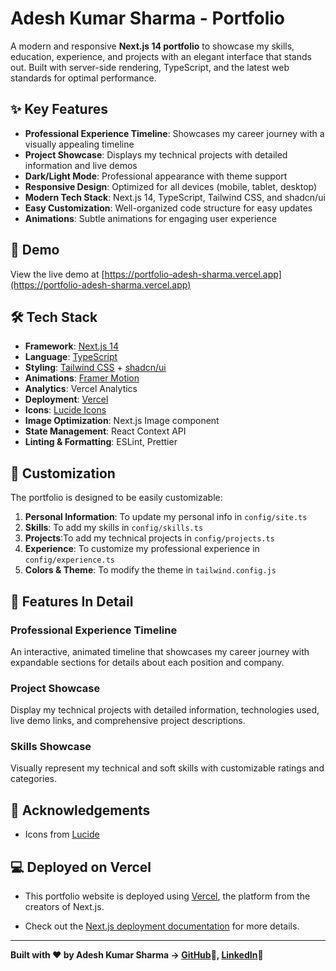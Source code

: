 # Adesh Kumar Sharma - Portfolio

A modern and responsive **Next.js 14 portfolio** to showcase my skills, education, experience, and projects with an elegant interface that stands out. Built with server-side rendering, TypeScript, and the latest web standards for optimal performance.

## ✨ Key Features

- **Professional Experience Timeline**: Showcases my career journey with a visually appealing timeline
- **Project Showcase**: Displays my technical projects with detailed information and live demos
- **Dark/Light Mode**: Professional appearance with theme support
- **Responsive Design**: Optimized for all devices (mobile, tablet, desktop)
- **Modern Tech Stack**: Next.js 14, TypeScript, Tailwind CSS, and shadcn/ui
- **Easy Customization**: Well-organized code structure for easy updates
- **Animations**: Subtle animations for engaging user experience

## 🚀 Demo

View the live demo at [https://portfolio-adesh-sharma.vercel.app](https://portfolio-adesh-sharma.vercel.app)

## 🛠️ Tech Stack

- **Framework**: [Next.js 14](https://nextjs.org/)
- **Language**: [TypeScript](https://www.typescriptlang.org/)
- **Styling**: [Tailwind CSS](https://tailwindcss.com/) + [shadcn/ui](https://ui.shadcn.com/)
- **Animations**: [Framer Motion](https://www.framer.com/motion/)
- **Analytics**: Vercel Analytics
- **Deployment**: [Vercel](https://vercel.com)
- **Icons**: [Lucide Icons](https://lucide.dev/)
- **Image Optimization**: Next.js Image component
- **State Management**: React Context API
- **Linting & Formatting**: ESLint, Prettier

## 🎨 Customization

The portfolio is designed to be easily customizable:

1. **Personal Information**: To update my personal info in `config/site.ts`
2. **Skills**: To add my skills in `config/skills.ts`
3. **Projects**:To add my technical projects in `config/projects.ts`
4. **Experience**: To customize my professional experience in `config/experience.ts`
5. **Colors & Theme**: To modify the theme in `tailwind.config.js`

## 🌟 Features In Detail

### Professional Experience Timeline

An interactive, animated timeline that showcases my career journey with expandable sections for details about each position and company.

### Project Showcase

Display my technical projects with detailed information, technologies used, live demo links, and comprehensive project descriptions.

### Skills Showcase

Visually represent my technical and soft skills with customizable ratings and categories.

## 🙏 Acknowledgements

- Icons from [Lucide](https://lucide.dev/)

## 💻 Deployed on Vercel

- This portfolio website is deployed using [Vercel](https://vercel.com/new?utm_medium=default-template&filter=next.js&utm_source=create-next-app&utm_campaign=create-next-app-readme), the platform from the creators of Next.js.

- Check out the [Next.js deployment documentation](https://nextjs.org/docs/deployment) for more details.

---

**Built with ❤️ by Adesh Kumar Sharma -> [GitHub](https://github.com/Adesh-Kumar-Sharma)🔗, [LinkedIn](https://www.linkedin.com/in/adesh-kumar-sharma-jbp)🔗**
